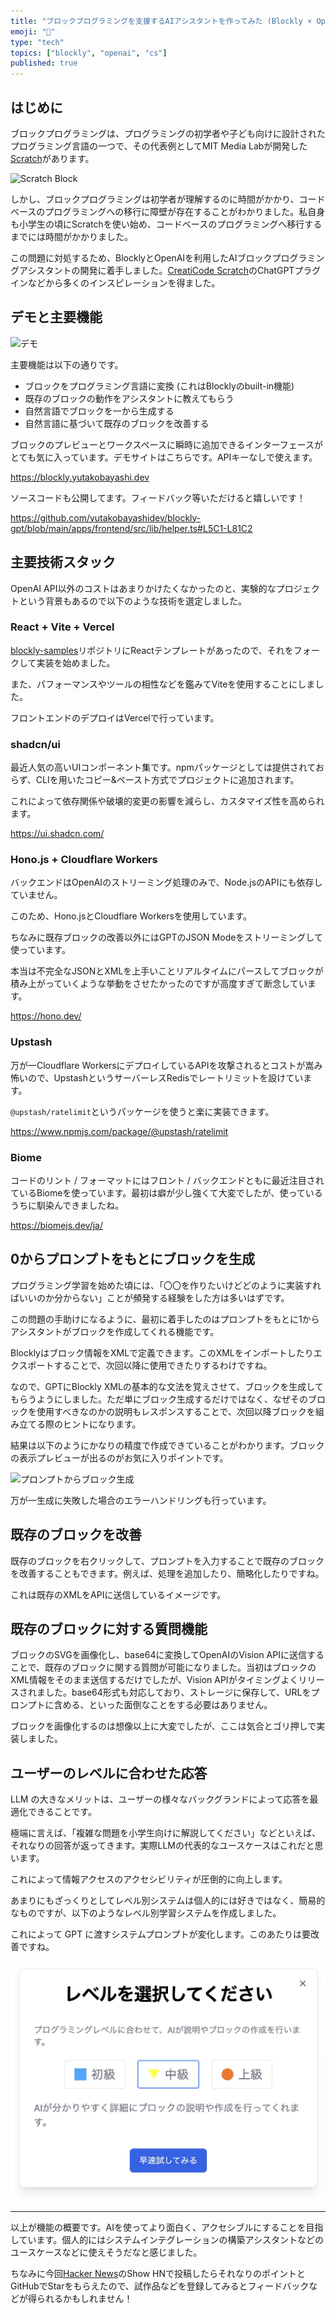 ```yaml
---
title: "ブロックプログラミングを支援するAIアシスタントを作ってみた (Blockly × OpenAI)"
emoji: "🧱"
type: "tech"
topics: ["blockly", "openai", "cs"]
published: true
---
```


## はじめに

ブロックプログラミングは、プログラミングの初学者や子ども向けに設計されたプログラミング言語の一つで、その代表例としてMIT Media Labが開発した[Scratch](https://scratch.mit.edu)があります。

![Scratch Block](https://cloud.githubusercontent.com/assets/747641/15255731/dad4d028-190b-11e6-9c16-8df7445adc96.png)

しかし、ブロックプログラミングは初学者が理解するのに時間がかかり、コードベースのプログラミングへの移行に障壁が存在することがわかりました。私自身も小学生の頃にScratchを使い始め、コードベースのプログラミングへ移行するまでには時間がかかりました。

この問題に対処するため、BlocklyとOpenAIを利用したAIブロックプログラミングアシスタントの開発に着手しました。[CreatiCode Scratch](https://community.openai.com/t/creaticode-scratch-plugin-enable-chatgpt-for-block-based-coding/193493)のChatGPTプラグインなどから多くのインスピレーションを得ました。


## デモと主要機能

![デモ](https://i.gyazo.com/70720e99bcd2325d2daa299760a34843.gif)

主要機能は以下の通りです。


- ブロックをプログラミング言語に変換 (これはBlocklyのbuilt-in機能)
- 既存のブロックの動作をアシスタントに教えてもらう
- 自然言語でブロックを一から生成する
- 自然言語に基づいて既存のブロックを改善する


ブロックのプレビューとワークスペースに瞬時に追加できるインターフェースがとても気に入っています。デモサイトはこちらです。APIキーなしで使えます。

https://blockly.yutakobayashi.dev

ソースコードも公開してます。フィードバック等いただけると嬉しいです！

https://github.com/yutakobayashidev/blockly-gpt/blob/main/apps/frontend/src/lib/helper.ts#L5C1-L81C2

## 主要技術スタック

OpenAI API以外のコストはあまりかけたくなかったのと、実験的なプロジェクトという背景もあるので以下のような技術を選定しました。

### React + Vite + Vercel

[blockly-samples](https://github.com/google/blockly-samples)リポジトリにReactテンプレートがあったので、それをフォークして実装を始めました。

また、パフォーマンスやツールの相性などを鑑みてViteを使用することにしました。

フロントエンドのデプロイはVercelで行っています。

### shadcn/ui

最近人気の高いUIコンポーネント集です。npmパッケージとしては提供されておらず、CLIを用いたコピー&ペースト方式でプロジェクトに追加されます。

これによって依存関係や破壊的変更の影響を減らし、カスタマイズ性を高められます。

https://ui.shadcn.com/

### Hono.js + Cloudflare Workers

バックエンドはOpenAIのストリーミング処理のみで、Node.jsのAPIにも依存していません。

このため、Hono.jsとCloudflare Workersを使用しています。

ちなみに既存ブロックの改善以外にはGPTのJSON Modeをストリーミングして使っています。

本当は不完全なJSONとXMLを上手いことリアルタイムにパースしてブロックが積み上がっていくような挙動をさせたかったのですが高度すぎて断念しています。

https://hono.dev/

### Upstash

万が一Cloudflare WorkersにデプロイしているAPIを攻撃されるとコストが嵩み怖いので、UpstashというサーバーレスRedisでレートリミットを設けています。

`@upstash/ratelimit`というパッケージを使うと楽に実装できます。

https://www.npmjs.com/package/@upstash/ratelimit

### Biome

コードのリント / フォーマットにはフロント / バックエンドともに最近注目されているBiomeを使っています。最初は癖が少し強くて大変でしたが、使っているうちに馴染んできましたね。

https://biomejs.dev/ja/

## 0からプロンプトをもとにブロックを生成

プログラミング学習を始めた頃には、「〇〇を作りたいけどどのように実装すればいいのか分からない」ことが頻発する経験をした方は多いはずです。

この問題の手助けになるように、最初に着手したのはプロンプトをもとに1からアシスタントがブロックを作成してくれる機能です。

Blocklyはブロック情報をXMLで定義できます。このXMLをインポートしたりエクスポートすることで、次回以降に使用できたりするわけですね。

なので、GPTにBlockly XMLの基本的な文法を覚えさせて、ブロックを生成してもらうようにしました。ただ単にブロック生成するだけではなく、なぜそのブロックを使用すべきなのかの説明もレスポンスすることで、次回以降ブロックを組み立てる際のヒントになります。

結果は以下のようにかなりの精度で作成できていることがわかります。ブロックの表示プレビューが出るのがお気に入りポイントです。

![プロンプトからブロック生成](https://i.gyazo.com/69fc8bf27ea7ef38b73e435d694eba4e.gif)

万が一生成に失敗した場合のエラーハンドリングも行っています。

## 既存のブロックを改善

既存のブロックを右クリックして、プロンプトを入力することで既存のブロックを改善することもできます。例えば、処理を追加したり、簡略化したりですね。

これは既存のXMLをAPIに送信しているイメージです。

## 既存のブロックに対する質問機能

ブロックのSVGを画像化し、base64に変換してOpenAIのVision APIに送信することで、既存のブロックに関する質問が可能になりました。当初はブロックのXML情報をそのまま送信するだけでしたが、Vision APIがタイミングよくリリースされました。base64形式も対応しており、ストレージに保存して、URLをプロンプトに含める、といった面倒なことをする必要はありません。

ブロックを画像化するのは想像以上に大変でしたが、ここは気合とゴリ押しで実装しました。

## ユーザーのレベルに合わせた応答

LLM の大きなメリットは、ユーザーの様々なバックグランドによって応答を最適化できることです。

極端に言えば、「複雑な問題を小学生向けに解説してください」などといえば、それなりの回答が返ってきます。実際LLMの代表的なユースケースはこれだと思います。

これによって情報アクセスのアクセシビリティが圧倒的に向上します。

あまりにもざっくりとしてレベル別システムは個人的には好きではなく、簡易的なものですが、以下のようなレベル別学習システムを作成しました。

これによって GPT に渡すシステムプロンプトが変化します。このあたりは要改善ですね。

![レベル別](/images/blockly-openai/level.png)

--- 

以上が機能の概要です。AIを使ってより面白く、アクセシブルにすることを目指しています。個人的にはシステムインテグレーションの構築アシスタントなどのユースケースなどに使えそうだなと感じました。

ちなみに今回[Hacker News](https://news.ycombinator.com/)のShow HNで投稿したらそれなりのポイントとGitHubでStarをもらえたので、試作品などを登録してみるとフィードバックなどが得られるかもしれません！
